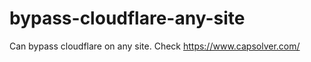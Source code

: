 # bypass-cloudflare-any-site
Can bypass cloudflare on any site. Check https://www.capsolver.com/ 











                                                                                                                                                
